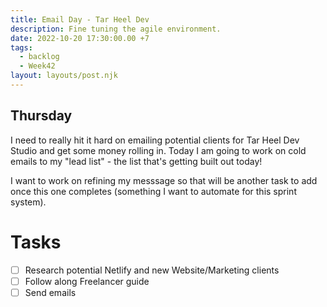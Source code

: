 ```yaml
---
title: Email Day - Tar Heel Dev 
description: Fine tuning the agile environment.
date: 2022-10-20 17:30:00.00 +7
tags:
  - backlog
  - Week42
layout: layouts/post.njk
---
```


## Thursday

I need to really hit it hard on emailing potential clients for Tar Heel Dev Studio and get some money rolling in. Today I am going to work on cold emails to my "lead list" - the list that's getting built out today!

I want to work on refining my messsage so that will be another task to add once this one completes (something I want to automate for this sprint system).

# Tasks

- [ ] Research potential Netlify and new Website/Marketing clients
- [ ] Follow along Freelancer guide
- [ ] Send emails
